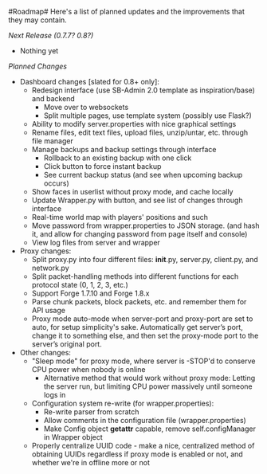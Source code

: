 #Roadmap#
Here's a list of planned updates and the improvements that they may contain.

*Next Release (0.7.7? 0.8?)*
- Nothing yet

*Planned Changes*
- Dashboard changes [slated for 0.8+ only]:
  - Redesign interface (use SB-Admin 2.0 template as inspiration/base) and backend
    - Move over to websockets
    - Split multiple pages, use template system (possibly use Flask?)
  - Ability to modify server.properties with nice graphical settings
  - Rename files, edit text files, upload files, unzip/untar, etc. through file manager
  - Manage backups and backup settings through interface
    - Rollback to an existing backup with one click
    - Click button to force instant backup
    - See current backup status (and see when upcoming backup occurs)
  - Show faces in userlist without proxy mode, and cache locally
  - Update Wrapper.py with button, and see list of changes through interface
  - Real-time world map with players' positions and such
  - Move password from wrapper.properties to JSON storage. (and hash it, and allow for changing password from page itself and console)
  - View log files from server and wrapper
- Proxy changes:
  - Split proxy.py into four different files: __init__.py, server.py, client.py, and network.py
  - Split packet-handling methods into different functions for each protocol state (0, 1, 2, 3, etc.)
  - Support Forge 1.7.10 and Forge 1.8.x
  - Parse chunk packets, block packets, etc. and remember them for API usage
  - Proxy mode auto-mode when server-port and proxy-port are set to auto, for setup simplicity's sake. Automatically get server’s port, change it to something else, and then set the proxy-mode port to the server’s original port.
- Other changes:
  - "Sleep mode" for proxy mode, where server is -STOP'd to conserve CPU power when nobody is online
    - Alternative method that would work without proxy mode: Letting the server run, but limiting CPU power massively until someone logs in
  - Configuration system re-write (for wrapper.properties):
    - Re-write parser from scratch
    - Allow comments in the configuration file (wrapper.properties)
    - Make Config object __getattr__ capable, remove self.configManager in Wrapper object
  - Properly centralize UUID code - make a nice, centralized method of obtaining UUIDs regardless if proxy mode is enabled or not, and whether we're in offline more or not